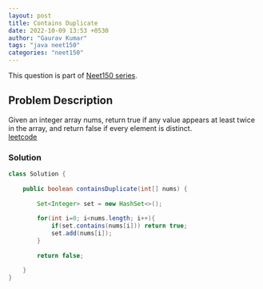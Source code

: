 ```yaml
---
layout: post
title: Contains Duplicate
date: 2022-10-09 13:53 +0530
author: "Gaurav Kumar"
tags: "java neet150"
categories: "neet150"
---
```


This question is part of [Neet150 series](https://neetcode.io/practice).  

## Problem Description

Given an integer array nums, return true if any value appears at least twice in the array, and return false if every element is distinct.  
[leetcode](https://leetcode.com/problems/contains-duplicate/)

### Solution

```java
class Solution {
    
    public boolean containsDuplicate(int[] nums) {
        
        Set<Integer> set = new HashSet<>();
        
        for(int i=0; i<nums.length; i++){
            if(set.contains(nums[i])) return true;
            set.add(nums[i]);
        }
        
        return false;
        
    }
}
```
